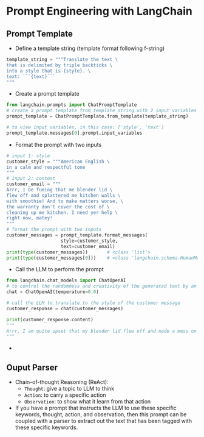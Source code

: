 # Prompt Engineering with LangChain
## Prompt Template
- Define a template string (template format following f-string)
```Python
template_string = """Translate the text \
that is delimited by triple backticks \
into a style that is {style}. \
text: ```{text}```
"""
```
- Create a prompt template
```Python
from langchain.prompts import ChatPromptTemplate
# create a prompt template from template_string with 2 input variables
prompt_template = ChatPromptTemplate.from_template(template_string)

# to view input variables, in this case: ['style', 'text']
prompt_template.messages[0].prompt.input_variables
```
- Format the prompt with two inputs 
```Python
# input 1: style
customer_style = """American English \
in a calm and respectful tone
"""
# input 2: context
customer_email = """
Arrr, I be fuming that me blender lid \
flew off and splattered me kitchen walls \
with smoothie! And to make matters worse, \
the warranty don't cover the cost of \
cleaning up me kitchen. I need yer help \
right now, matey!
"""
# format the prompt with two inputs 
customer_messages = prompt_template.format_messages(
                    style=customer_style,
                    text=customer_email)
print(type(customer_messages))       # <class 'list'>
print(type(customer_messages[0]))    # <class 'langchain.schema.HumanMessage'>
```
- Call the LLM to perform the prompt
```Python
from langchain.chat_models import ChatOpenAI
# to control the randomness and creativity of the generated text by an LLM, use temperature = 0.0
chat = ChatOpenAI(temperature=0.0)

# call the LLM to translate to the style of the customer message
customer_response = chat(customer_messages)

print(customer_response.content)
"""
Arrr, I am quite upset that my blender lid flew off and made a mess on my kitchen walls with smoothie! And to add to my frustration, the warranty does not cover the cost of cleaning up my kitchen. I kindly request your assistance at this moment, matey!
"""
```
- 
## Ouput Parser
- Chain-of-thought Reasoning (ReAct):
  - `Thought`: give a topic to LLM to think
  - `Action`: to carry a specific action
  - `Observation`: to show what it learn from that action
- If you have a prompt that instructs the LLM to use these specific keywords, thought, action, and observation, then this prompt can be coupled with a parser to extract out the text that has been tagged with these specific keywords.
